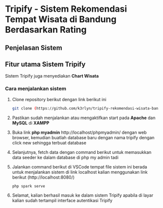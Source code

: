 # Tripify - Sistem Rekomendasi Tempat Wisata di Bandung Berdasarkan Rating

## Penjelasan Sistem


## Fitur utama Sistem Tripify

Sistem Tripify juga menyediakan **Chart Wisata** 

### Cara menjalankan sistem

 1. Clone repository berikut dengan link berikut ini
    ```sh
    git clone (https://github.com/k3rlyn/tripify-rekomendasi-wisata-bandung.git)
    ```
2. Pastikan sudah menjalankan atau mengaktifkan start pada **Apache** dan **MySQL** di **XAMPP** 
3. Buka link **php myadmin** http://localhost/phpmyadmin/ dengan web browser, kemudian buatlah database baru dengan nama tripify dengan click new sehingga terbuat database
5. Selanjutnya, fetch data dengan command berikut untuk memasukkan data seeder ke dalam database di php my admin tadi
  
5. Jalankan command berikut di VSCode tempat file sistem ini berada untuk menjalankan sistem di link localhost kalian menggunakan link berikut (http://localhost:8080/)
   ```sh
   php spark serve
   ```
6. Selamat, kalian berhasil masuk ke dalam sistem Tripify apabila di layar kalian sudah tertampil interface autentikasi Tripify